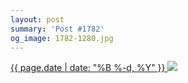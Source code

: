 ```yaml
---
layout: post
summary: 'Post #1782'
og_image: 1782-1280.jpg
---
```


<p>
 <time>
  <a href="/1782">
   {{ page.date | date: "%B %-d, %Y" }}
  </a>
 </time>
 <a href="/1782">
  <img data-taken="6/25/2023" sizes="(min-width: 700px) 50vw, calc(100vw - 2rem)" src="{{ site.assets_url }}/1782-640.jpg" srcset="{{ site.assets_url }}/1782-320.jpg 320w, {{ site.assets_url }}/1782-640.jpg 640w, {{ site.assets_url }}/1782-960.jpg 960w, {{ site.assets_url }}/1782-1280.jpg 1280w"/>
 </a>
</p>

